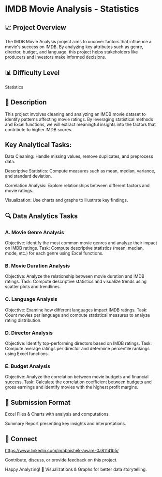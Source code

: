 # IMDB Movie Analysis - Statistics

## 📈 Project Overview

The IMDB Movie Analysis project aims to uncover factors that influence a movie's success on IMDB. By analyzing key attributes such as genre, director, budget, and language, this project helps stakeholders like producers and investors make informed decisions.

## 📊 Difficulty Level

Statistics

## 📝 Description

This project involves cleaning and analyzing an IMDB movie dataset to identify patterns affecting movie ratings. By leveraging statistical methods and Excel functions, we will extract meaningful insights into the factors that contribute to higher IMDB scores.

## Key Analytical Tasks:

Data Cleaning: Handle missing values, remove duplicates, and preprocess data.

Descriptive Statistics: Compute measures such as mean, median, variance, and standard deviation.

Correlation Analysis: Explore relationships between different factors and movie ratings.

Visualization: Use charts and graphs to illustrate key findings.

## 🔍 Data Analytics Tasks

### A. Movie Genre Analysis

Objective: Identify the most common movie genres and analyze their impact on IMDB ratings.
Task: Compute descriptive statistics (mean, median, mode, etc.) for each genre using Excel functions.

### B. Movie Duration Analysis

Objective: Analyze the relationship between movie duration and IMDB ratings.
Task: Compute descriptive statistics and visualize trends using scatter plots and trendlines.

### C. Language Analysis

Objective: Examine how different languages impact IMDB ratings.
Task: Count movies per language and compute statistical measures to analyze rating distribution.

### D. Director Analysis

Objective: Identify top-performing directors based on IMDB ratings.
Task: Compute average ratings per director and determine percentile rankings using Excel functions.

### E. Budget Analysis

Objective: Analyze the correlation between movie budgets and financial success.
Task: Calculate the correlation coefficient between budgets and gross earnings and identify movies with the highest profit margins.

## 📂 Submission Format

Excel Files & Charts with analysis and computations.

Summary Report presenting key insights and interpretations.

## 🔗 Connect
https://www.linkedin.com/in/abhishek-aware-0a81141b5/

Contribute, discuss, or provide feedback on this project.

Happy Analyzing! 🚀
Visualizations & Graphs for better data storytelling.
